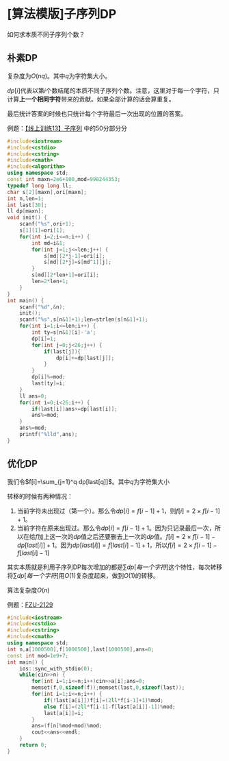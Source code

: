 # [算法模版]子序列DP

如何求本质不同子序列个数？

## 朴素DP

复杂度为$O(nq)$。其中$q$为字符集大小。

$dp[i]$代表以第$i$个数结尾的本质不同子序列个数。注意，这里对于每一个字符，只计算**上一个相同字符**带来的贡献。如果全部计算的话会算重复。

最后统计答案的时候也只统计每个字符最后一次出现的位置的答案。

例题：[【线上训练13】子序列](http://www.zhengruioi.com/problem/1186) 中的50分部分分

```cpp
#include<iostream>
#include<cstdio>
#include<cstring>
#include<cmath>
#include<algorithm>
using namespace std;
const int maxn=2e6+100,mod=998244353;
typedef long long ll;
char s[2][maxn],ori[maxn];
int n,len=1;
int last[30];
ll dp[maxn];
void init() {
    scanf("%s",ori+1);
    s[1][1]=ori[1];
    for(int i=2;i<=n;i++) {
        int md=i&1;
        for(int j=1;j<=len;j++) {
            s[md][2*j-1]=ori[i];
            s[md][2*j]=s[md^1][j];
        }
        s[md][2*len+1]=ori[i];
        len=2*len+1;
    }
}
int main() {
    scanf("%d",&n);
    init();
    scanf("%s",s[n&1]+1);len=strlen(s[n&1]+1);
    for(int i=1;i<=len;i++) {
        int ty=s[n&1][i]-'a';
        dp[i]=1;
        for(int j=0;j<26;j++) {
            if(last[j]){
                dp[i]+=dp[last[j]];
            }
        }
        dp[i]%=mod;
        last[ty]=i;
    }
    ll ans=0;
    for(int i=0;i<26;i++) {
        if(last[i])ans+=dp[last[i]];
        ans%=mod;
    }
    ans%=mod;
    printf("%lld",ans);
}
```

## 优化DP

我们令$f[i]=\sum_{j=1}^q dp[last[q]]$。其中$q$为字符集大小

转移的时候有两种情况：

1. 当前字符未出现过（第一个）。那么令$dp[i]=f[i-1]+1$，则$f[i]=2\times f[i-1]+1$。
2. 当前字符在原来出现过。那么令$dp[i]=f[i-1]+1$。因为只记录最后一次，所以在给$f$加上这一次的$dp$值之后还要删去上一次的$dp$值。$f[i]=2\times f[i-1]-dp[last[i]]+1$。因为$dp[last[i]]=f[last[i]-1]+1$，所以$f[i]=2\times f[i-1]-f[last[i]-1]$

其实本质就是利用子序列DP每次增加的都是$\sum dp[每一个字符]$这个特性，每次转移将$\sum dp[每一个字符]$用$O(1)$复杂度起来，做到$O(1)$的转移。

算法复杂度$O(n)$

例题：[FZU-2129](https://vjudge.net/problem/FZU-2129)

```cpp
#include<iostream>
#include<cstdio>
#include<cstring>
#include<cmath>
using namespace std;
int n,a[1000500],f[1000500],last[1000500],ans=0;
const int mod=1e9+7;
int main() {
    ios::sync_with_stdio(0);
    while(cin>>n) {
        for(int i=1;i<=n;i++)cin>>a[i];ans=0;
        memset(f,0,sizeof(f));memset(last,0,sizeof(last));
        for(int i=1;i<=n;i++) {
            if(!last[a[i]])f[i]=(2ll*f[i-1]+1)%mod;
            else f[i]=(2ll*f[i-1]-f[last[a[i]]-1])%mod;
            last[a[i]]=i;
        }
        ans=(f[n]%mod+mod)%mod;
        cout<<ans<<endl;
    }
    return 0;
}
```

